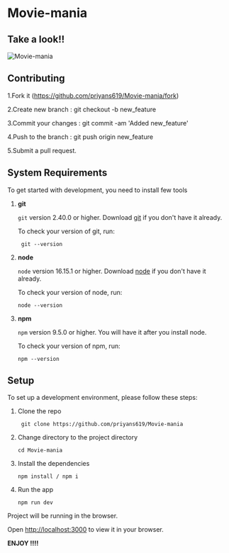# Movie-mania

## Take a look!!
![Movie-mania](https://github.com/priyans619/Movie-mania/assets/46921513/f724adb5-fe04-4b70-82ca-514b69dc23cd)


## Contributing
1.Fork it (https://github.com/priyans619/Movie-mania/fork)

2.Create new branch : git checkout -b new_feature

3.Commit your changes : git commit -am 'Added new_feature'

4.Push to the branch : git push origin new_feature

5.Submit a pull request.


## System Requirements

To get started with development, you need to install few tools

1. **git** 
   
   `git` version 2.40.0 or higher. Download [git](https://git-scm.com/downloads) if you don't have it already.

   To check your version of git, run:

   ```shell
    git --version
   ```
2. **node** 

   `node` version 16.15.1 or higher. Download [node](https://nodejs.org/en/download/) if you don't have it already.

    To check your version of node, run:

    ```shell
    node --version
    ```

3. **npm**
  
    `npm` version 9.5.0 or higher. You will have it after you install node.

    To check your version of npm, run:

     ```shell
     npm --version
     ```
## Setup
To set up a development environment, please follow these steps:

1. Clone the repo

   ```shell
    git clone https://github.com/priyans619/Movie-mania
   ```

2. Change directory to the project directory

    ```shell
    cd Movie-mania
    ```

3. Install the dependencies
   
     ```shell
     npm install / npm i
      ```
4. Run the app
   
    ```shell
    npm run dev
    ```

 Project will be running in the browser.

 Open [http://localhost:3000](http://localhost:3000) to view it in your browser.

   **ENJOY !!!!**


